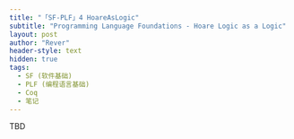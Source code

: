 ```yaml
---
title: "「SF-PLF」4 HoareAsLogic"
subtitle: "Programming Language Foundations - Hoare Logic as a Logic"
layout: post
author: "Rever"
header-style: text
hidden: true
tags:
  - SF (软件基础)
  - PLF (编程语言基础)
  - Coq
  - 笔记
---
```


TBD
